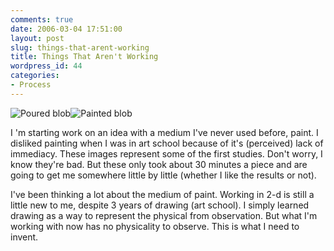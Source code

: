 ```yaml
---
comments: true
date: 2006-03-04 17:51:00
layout: post
slug: things-that-arent-working
title: Things That Aren't Working
wordpress_id: 44
categories:
- Process
---
```


![Poured blob](http://ryanfitzer.com/main/wp-content/uploads/2006/10/poured-blob.jpg)![Painted blob](http://ryanfitzer.com/main/wp-content/uploads/2006/10/painted-blob.jpg)

I 'm starting work on an idea with a medium I've never used before, paint. I disliked painting when I was in art school because of it's (perceived) lack of immediacy. These images represent some of the first studies. Don't worry, I know they're bad. But these only took about 30 minutes a piece and are going to get me somewhere little by little (whether I like the results or not).

I've been thinking a lot about the medium of paint. Working in 2-d is still a little new to me, despite 3 years of drawing (art school). I simply learned drawing as a way to represent the physical from observation. But what I'm working with now has no physicality to observe. This is what I need to invent.

